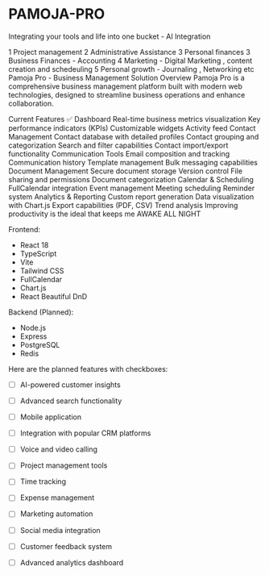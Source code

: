 # PAMOJA-PRO

Integrating your tools and life into one bucket - AI lntegration

1 Project management
2 Administrative Assistance
3 Personal finances
3 Business Finances - Accounting 
4 Marketing - Digital Marketing , content creation and schedeuling
5 Personal growth - Journaling , Networking etc
Pamoja Pro - Business Management Solution
Overview
Pamoja Pro is a comprehensive business management platform built with modern web technologies, designed to streamline business operations and enhance collaboration.

Current Features ✅
Dashboard
Real-time business metrics visualization
Key performance indicators (KPIs)
Customizable widgets
Activity feed
Contact Management
Contact database with detailed profiles
Contact grouping and categorization
Search and filter capabilities
Contact import/export functionality
Communication Tools
Email composition and tracking
Communication history
Template management
Bulk messaging capabilities
Document Management
Secure document storage
Version control
File sharing and permissions
Document categorization
Calendar & Scheduling
FullCalendar integration
Event management
Meeting scheduling
Reminder system
Analytics & Reporting
Custom report generation
Data visualization with Chart.js
Export capabilities (PDF, CSV)
Trend analysis
Improving productivity is the ideal that keeps me AWAKE ALL NIGHT

Frontend:
- React 18
- TypeScript
- Vite
- Tailwind CSS
- FullCalendar
- Chart.js
- React Beautiful DnD

Backend (Planned):
- Node.js
- Express
- PostgreSQL
- Redis


Here are the planned features with checkboxes:


- [ ] AI-powered customer insights  
- [ ] Advanced search functionality  
- [ ] Mobile application  
- [ ] Integration with popular CRM platforms  


- [ ] Voice and video calling  
- [ ] Project management tools  
- [ ] Time tracking  
- [ ] Expense management  


- [ ] Marketing automation  
- [ ] Social media integration  
- [ ] Customer feedback system  
- [ ] Advanced analytics dashboard  